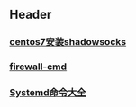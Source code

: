 ## Header

### [centos7安装shadowsocks](linux/centos7安装shadowsocks)

### [firewall-cmd](linux/firewall-cmd)

### [Systemd命令大全](linux/Systemd命令大全)
